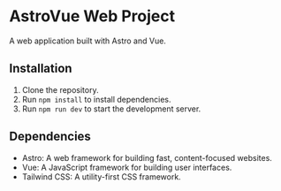 # AstroVue Web Project

A web application built with Astro and Vue.

## Installation

1.  Clone the repository.
2.  Run `npm install` to install dependencies.
3.  Run `npm run dev` to start the development server.

## Dependencies

*   Astro: A web framework for building fast, content-focused websites.
*   Vue: A JavaScript framework for building user interfaces.
*   Tailwind CSS: A utility-first CSS framework.
